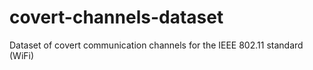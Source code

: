# covert-channels-dataset
Dataset of covert communication channels for the IEEE 802.11 standard (WiFi)
